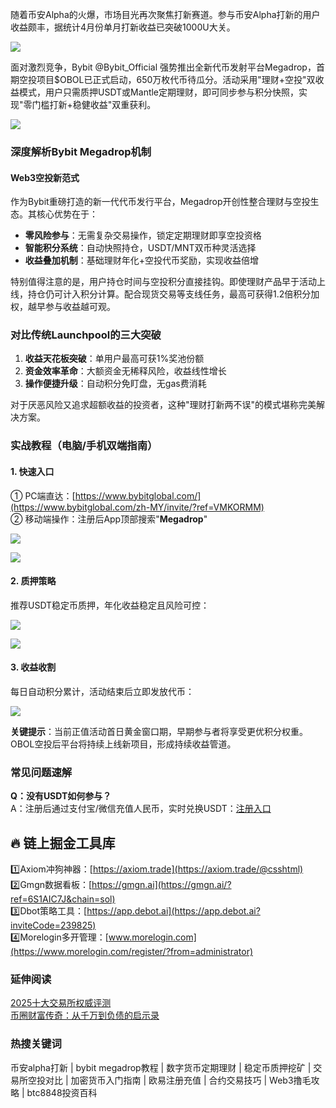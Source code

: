 随着币安Alpha的火爆，市场目光再次聚焦打新赛道。参与币安Alpha打新的用户收益颇丰，据统计4月份单月打新收益已突破1000U大关。

[![](https://307e939.webp.li/20250501003710497.png)](https://btc8848.com/top-10-exchanges)

面对激烈竞争，Bybit @Bybit_Official 强势推出全新代币发射平台Megadrop，首期空投项目$OBOL已正式启动，650万枚代币待瓜分。活动采用"理财+空投"双收益模式，用户只需质押USDT或Mantle定期理财，即可同步参与积分快照，实现"零门槛打新+稳健收益"双重获利。

[![](https://307e939.webp.li/20250501003101737.png)](https://btc8848.com/top-10-exchanges)

### 深度解析Bybit Megadrop机制
#### Web3空投新范式
作为Bybit重磅打造的新一代代币发行平台，Megadrop开创性整合理财与空投生态。其核心优势在于：
- **零风险参与**：无需复杂交易操作，锁定定期理财即享空投资格
- **智能积分系统**：自动快照持仓，USDT/MNT双币种灵活选择
- **收益叠加机制**：基础理财年化+空投代币奖励，实现收益倍增

特别值得注意的是，用户持仓时间与空投积分直接挂钩。即使理财产品早于活动上线，持仓仍可计入积分计算。配合现货交易等支线任务，最高可获得1.2倍积分加权，越早参与收益越可观。

### 对比传统Launchpool的三大突破
1. **收益天花板突破**：单用户最高可获1%奖池份额
2. **资金效率革命**：大额资金无稀释风险，收益线性增长
3. **操作便捷升级**：自动积分免盯盘，无gas费消耗

对于厌恶风险又追求超额收益的投资者，这种"理财打新两不误"的模式堪称完美解决方案。

### 实战教程（电脑/手机双端指南）

#### 1. 快速入口
① PC端直达：[https://www.bybitglobal.com/](https://www.bybitglobal.com/zh-MY/invite/?ref=VMKORMM)  
② 移动端操作：注册后App顶部搜索"**Megadrop**"

[![](https://307e939.webp.li/20250501002748078.png)](https://btc8848.com/top-10-exchanges)

[![](https://307e939.webp.li/20250501003202024.png)](https://btc8848.com/top-10-exchanges)

#### 2. 质押策略
推荐USDT稳定币质押，年化收益稳定且风险可控：

[![](https://307e939.webp.li/20250501002834907.png)](https://btc8848.com/top-10-exchanges)

[![](https://307e939.webp.li/20250501002948919.png)](https://btc8848.com/top-10-exchanges)

#### 3. 收益收割
每日自动积分累计，活动结束后立即发放代币：

[![](https://307e939.webp.li/20250501002912878.png)](https://btc8848.com/top-10-exchanges)

**关键提示**：当前正值活动首日黄金窗口期，早期参与者将享受更优积分权重。OBOL空投后平台将持续上线新项目，形成持续收益管道。

### 常见问题速解
**Q：没有USDT如何参与？**  
A：注册后通过支付宝/微信充值人民币，实时兑换USDT：[注册入口](https://www.bybitglobal.com/zh-MY/invite/?ref=VMKORMM)

## 🔥 链上掘金工具库
1️⃣Axiom冲狗神器：[https://axiom.trade](https://axiom.trade/@csshtml)  
2️⃣Gmgn数据看板：[https://gmgn.ai](https://gmgn.ai/?ref=6S1AIC7J&chain=sol)  
3️⃣Dbot策略工具：[https://app.debot.ai](https://app.debot.ai?inviteCode=239825)  
4️⃣Morelogin多开管理：[www.morelogin.com](https://www.morelogin.com/register/?from=administrator)  

### 延伸阅读
[2025十大交易所权威评测](https://btc8848.com/top-10-exchanges/)  
[币圈财富传奇：从千万到负债的启示录](https://heiyetouzi.xyz/biquanstory001/)  

### 热搜关键词
币安alpha打新 | bybit megadrop教程 | 数字货币定期理财 | 稳定币质押挖矿 | 交易所空投对比 | 加密货币入门指南 | 欧易注册充值 | 合约交易技巧 | Web3撸毛攻略 | btc8848投资百科